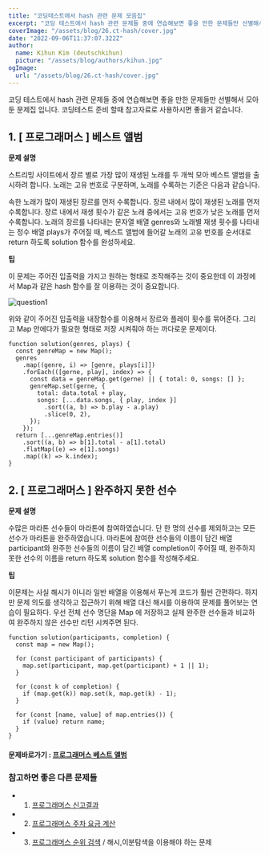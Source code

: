 ```yaml
---
title: "코딩테스트에서 hash 관련 문제 모음집"
excerpt: "코딩 테스트에서 hash 관련 문제들 중에 연습해보면 좋을 만한 문제들만 선별해서 모아둔 문제집 입니다. 코딩테스트 준비 할때 참고자료로 사용하시면 좋을거 같습니다."
coverImage: "/assets/blog/26.ct-hash/cover.jpg"
date: "2022-09-06T11:37:07.322Z"
author:
  name: Kihun Kim (deutschkihun)
  picture: "/assets/blog/authors/kihun.jpg"
ogImage:
  url: "/assets/blog/26.ct-hash/cover.jpg"
---
```


코딩 테스트에서 hash 관련 문제들 중에 연습해보면 좋을 만한 문제들만 선별해서 모아둔 문제집 입니다. 코딩테스트 준비 할때 참고자료로 사용하시면 좋을거 같습니다.

## 1. [ 프로그래머스 ] 베스트 앨범

**문제 설명**

스트리밍 사이트에서 장르 별로 가장 많이 재생된 노래를 두 개씩 모아 베스트 앨범을 출시하려 합니다. 노래는 고유 번호로 구분하며, 노래를 수록하는 기준은 다음과 같습니다.

속한 노래가 많이 재생된 장르를 먼저 수록합니다.
장르 내에서 많이 재생된 노래를 먼저 수록합니다.
장르 내에서 재생 횟수가 같은 노래 중에서는 고유 번호가 낮은 노래를 먼저 수록합니다.
노래의 장르를 나타내는 문자열 배열 genres와 노래별 재생 횟수를 나타내는 정수 배열 plays가 주어질 때, 베스트 앨범에 들어갈 노래의 고유 번호를 순서대로 return 하도록 solution 함수를 완성하세요.

**팁**

이 문제는 주어진 입출력을 가지고 원하는 형태로 조작해주는 것이 중요한데 이 과정에서 Map과 같은 hash 함수를 잘 이용하는 것이 중요합니다.

![question1](/assets/blog/26.ct-hash/question1.png)

위와 같이 주어진 입출력을 내장함수를 이용해서 장르와 플레이 횟수를 묶어준다. 그리고 Map 안에다가 필요한 형태로 저장 시켜줘야 하는 까다로운 문제이다.

```tsx
function solution(genres, plays) {
  const genreMap = new Map();
  genres
    .map((genre, i) => [genre, plays[i]])
    .forEach(([gerne, play], index) => {
      const data = genreMap.get(gerne) || { total: 0, songs: [] };
      genreMap.set(gerne, {
        total: data.total + play,
        songs: [...data.songs, { play, index }]
          .sort((a, b) => b.play - a.play)
          .slice(0, 2),
      });
    });
  return [...genreMap.entries()]
    .sort((a, b) => b[1].total - a[1].total)
    .flatMap((e) => e[1].songs)
    .map((k) => k.index);
}
```

## 2. [ 프로그래머스 ] 완주하지 못한 선수

**문제 설명**

수많은 마라톤 선수들이 마라톤에 참여하였습니다. 단 한 명의 선수를 제외하고는 모든 선수가 마라톤을 완주하였습니다. 마라톤에 참여한 선수들의 이름이 담긴 배열 participant와 완주한 선수들의 이름이 담긴 배열 completion이 주어질 때, 완주하지 못한 선수의 이름을 return 하도록 solution 함수를 작성해주세요.

**팁**

이문제는 사실 해시가 아니라 일반 배열을 이용해서 푸는게 코드가 훨씬 간편하다. 하지만 문제 의도를 생각하고 접근하기 위해 배열 대신 해시를 이용하여 문제를 풀어보는 연습이 필요하다. 우선 전체 선수 명단을 Map 에 저장하고 실제 완주한 선수들과 비교하여 완주하지 않은 선수만 리턴 시켜주면 된다.

```tsx
function solution(participants, completion) {
  const map = new Map();

  for (const participant of participants) {
    map.set(participant, map.get(participant) + 1 || 1);
  }

  for (const k of completion) {
    if (map.get(k)) map.set(k, map.get(k) - 1);
  }

  for (const [name, value] of map.entries()) {
    if (value) return name;
  }
}
```

#### 문제바로가기 : [ 프로그래머스 베스트 앨범 ](https://school.programmers.co.kr/learn/courses/30/lessons/42579)

### 참고하면 좋은 다른 문제들

- 1. [ 프로그래머스 신고결과 ](https://school.programmers.co.kr/learn/courses/30/lessons/92334)
- 2. [ 프로그래머스 주차 요금 계산 ](https://school.programmers.co.kr/learn/courses/30/lessons/92341)
- 3. [ 프로그래머스 순위 검색](https://school.programmers.co.kr/learn/courses/30/lessons/72412) / 해시,이분탐색을 이용해야 하는 문제
